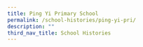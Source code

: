 ```yaml
---
title: Ping Yi Primary School
permalink: /school-histories/ping-yi-pri/
description: ""
third_nav_title: School Histories
---
```

